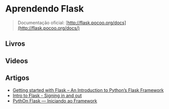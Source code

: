 # Aprendendo Flask

> Documentação oficial:
> [http://flask.pocoo.org/docs](http://flask.pocoo.org/docs/)

## Livros

## Videos

## Artigos

- [Getting started with Flask – An Introduction to Python’s Flask Framework](http://net.tutsplus.com/tutorials/python-tutorials/an-introduction-to-pythons-flask-framework/?search_index=5/)
- [Intro to Flask - Signing in and out](http://net.tutsplus.com/tutorials/python-tutorials/intro-to-flask-signing-in-and-out/?search_index=2/)
- [PythOn Flask — Iniciando ao Framework](https://medium.com/@cfmedeiros/python-flask-iniciando-ao-framework-efd66250addd)
